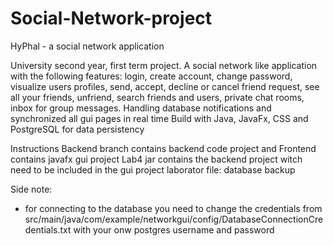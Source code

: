 # Social-Network-project
HyPhal - a social network application

University second year, first term project. A social network like application with the following features: login, create account, change password, visualize users profiles, send, accept, decline or cancel friend request, see all your friends, unfriend, search friends and users, private chat rooms, inbox for group messages.
Handling database notifications and synchronized all gui pages in real time 
Build with Java, JavaFx, CSS and PostgreSQL for data persistency

Instructions
Backend branch contains backend code project and Frontend contains javafx gui project
Lab4 jar contains the backend project witch need to be included in the gui project
laborator file: database backup 

Side note: 
- for connecting to the database you need to change the credentials from 
src/main/java/com/example/networkgui/config/DatabaseConnectionCredentials.txt
with your onw postgres username and password
